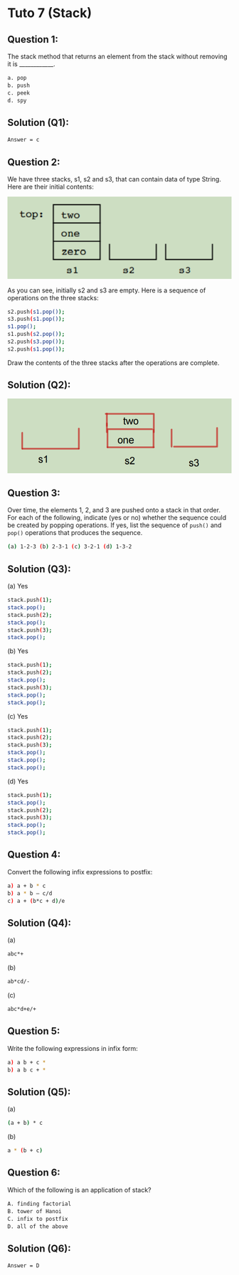 # Tuto 7 (Stack)

## Question 1:
The stack method that returns an element from the stack without removing it is ____________.
```bash
a. pop
b. push
c. peek
d. spy
```
## Solution (Q1):
```bash
Answer = c
```

## Question 2:
We have three stacks, s1, s2 and s3, that can contain data of type String. Here are their initial contents:

!["Image"](https://github.com/Xiang115/WIA1002/blob/main/Tutorial/Tutorial6/Src/Screenshot%202024-04-20%20184144.png)

As you can see, initially s2 and s3 are empty. Here is a sequence of operations on the three stacks:
```bash
s2.push(s1.pop());
s3.push(s1.pop());
s1.pop();
s1.push(s2.pop());
s2.push(s3.pop());
s2.push(s1.pop());
```
Draw the contents of the three stacks after the operations are complete.

## Solution (Q2):
!["Image"](https://github.com/Xiang115/WIA1002/blob/main/Tutorial/Tutorial6/Src/Screenshot%202024-04-20%20193110.png)

## Question 3:
Over time, the elements 1, 2, and 3 are pushed onto a stack in that order. For each of the following, 
indicate (yes or no) whether the sequence could be created by popping operations. If yes, list the 
sequence of `push()` and `pop()` operations that produces the sequence.     
```bash
(a) 1-2-3 (b) 2-3-1 (c) 3-2-1 (d) 1-3-2
```

## Solution (Q3):
(a) Yes     
```bash
stack.push(1);
stack.pop();
stack.push(2);
stack.pop();
stack.push(3);
stack.pop();
```

(b) Yes      
```bash
stack.push(1);
stack.push(2);
stack.pop();
stack.push(3);
stack.pop();
stack.pop();
```

(c) Yes       
```bash
stack.push(1);
stack.push(2);
stack.push(3);
stack.pop();
stack.pop();
stack.pop();
```

(d) Yes      
```bash
stack.push(1);
stack.pop();
stack.push(2);
stack.push(3);
stack.pop();
stack.pop();
```

## Question 4:
Convert the following infix expressions to postfix:   
```bash
a) a + b * c
b) a * b – c/d
c) a + (b*c + d)/e
```

## Solution (Q4):  
(a)
```bash
abc*+
```

(b)    
```bash
ab*cd/-
```

(c)   
```bash
abc*d+e/+
```

## Question 5:   
Write the following expressions in infix form:  
```bash
a) a b + c *
b) a b c + *
```

## Solution (Q5):
(a)   
```bash
(a + b) * c
```   

(b)   
```bash
a * (b + c)
```

## Question 6:
Which of the following is an application of stack?   
```bash
A. finding factorial
B. tower of Hanoi
C. infix to postfix
D. all of the above
```  

## Solution (Q6):
```bash
Answer = D
```

